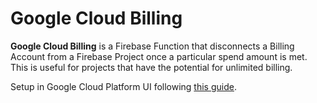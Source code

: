 # Google Cloud Billing

**Google Cloud Billing** is a Firebase Function that disconnects a Billing Account from a Firebase Project once a particular spend amount is met. This is useful for projects that have the potential for unlimited billing.

Setup in Google Cloud Platform UI following [this guide](https://cloud.google.com/billing/docs/how-to/notify#cap_disable_billing_to_stop_usage
).